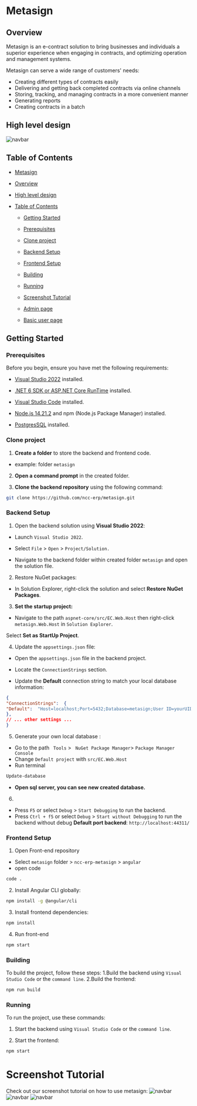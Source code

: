 
  

# Metasign
## Overview
Metasign is an e-contract solution to bring businesses and individuals a superior experience when engaging in contracts, and optimizing operation and management systems. 

Metasign can serve a wide range of customers' needs:
 - Creating different types of contracts easily
 - Delivering and getting back completed contracts via online channels
 - Storing, tracking, and managing contracts in a more convenient manner
 - Generating reports
 - Creating contracts in a batch

## High level design

![navbar](_screenshots/signServer.png)

 
## Table of Contents

- [Metasign](#metasign)


- [Overview](#overview)


- [High level design](#signServer)


- [Table of Contents](#table-of-contents)

  

    - [Getting Started](#getting-started)

  

    - [Prerequisites](#prerequisites)

  

    - [Clone project](#clone-project)

  

    - [Backend Setup](#backend-setup)

  

    - [Frontend Setup](#frontend-setup)

  

    - [Building](#building)

  

    - [Running](#running)

  

    - [Screenshot Tutorial](#screenshot-tutorial)

  

    - [Admin page](#admin-page)

  

    - [Basic user page](#basic-user-page)

  

  

## Getting Started

  

  

### Prerequisites

  

  

Before you begin, ensure you have met the following requirements:

  

  

- [Visual Studio 2022](https://visualstudio.microsoft.com/) installed.

  

- [.NET 6 SDK or ASP.NET Core RunTime](https://dotnet.microsoft.com/en-us/download/dotnet/6.0) installed.


- [Visual Studio Code](https://code.visualstudio.com/) installed.

  

- [Node.js 14.21.2](https://nodejs.org/en/blog/release/v14.21.2) and npm (Node.js Package Manager) installed.

  

-  [PostgresSQL](https://www.postgresql.org/download/) installed.

  

  

### Clone project

  

1. **Create a folder** to store the backend and frontend code.

  

- example: folder `metasign`

  

  

2. **Open a command prompt** in the created folder.

  

  

3. **Clone the backend repository** using the following command:

  

  

```bash
git clone https://github.com/ncc-erp/metasign.git
```

  

  

### Backend Setup

  

1. Open the backend solution using **Visual Studio 2022**:

  

  

- Launch `Visual Studio 2022`.

  

- Select `File` > `Open` > `Project/Solution.`

  

- Navigate to the backend folder within created folder `metasign` and open the solution file.

  

2. Restore NuGet packages:

  

  

- In Solution Explorer, right-click the solution and select **Restore NuGet Packages**.

  

3. **Set the startup project:**

  

  

- Navigate to the path `aspnet-core/src/EC.Web.Host` then right-click `metasign.Web.Host` in `Solution Explorer`.

  

Select **Set as StartUp Project**.

  

4. Update the `appsettings.json` file:


- Open the `appsettings.json` file in the backend project.


- Locate the `ConnectionStrings` section.


- Update the **Default** connection string to match your local database information:
 

```json
{
"ConnectionStrings":  {
"Default":  "Host=localhost;Port=5432;Database=metasign;User ID=yourUID;Password=yourPW;Pooling=true;"
},
// ... other settings ...
}

```
5. Generate your own local database :

- Go to the path ` Tools` > ` NuGet Package Manager`> `Package Manager Console`
- Change `Default project` with `src/EC.Web.Host`
- Run terminal
```bash
Update-database
```
- **Open sql server, you can see new created database.**
6.
- Press `F5` or select `Debug` > `Start Debugging` to run the backend.
- Press `Ctrl + f5` or select `Debug` > `Start without Debugging` to run the backend without debug
**Default port backend**: `http://localhost:44311/`
### Frontend Setup
1. Open Front-end repository
- Select `metasign` folder > `ncc-erp-metasign` > `angular`
- open code
```bash
code .
```
2. Install Angular CLI globally:
```bash
npm install -g @angular/cli
```
3. Install frontend dependencies:
```bash
npm install 
```
4. Run front-end
```bash
npm start
```
### Building
To build the project, follow these steps:
1.Build the backend using `Visual Studio Code` or the `command line`.
2.Build the frontend:

```bash
npm run build
```
### Running

To run the project, use these commands:

1. Start the backend using `Visual Studio Code` or the `command line`.

2. Start the frontend:

```bash
npm start
```
# Screenshot Tutorial

Check out our screenshot tutorial on how to use metasign:
![navbar](_screenshots/MetaSign1.png)
![navbar](_screenshots/MetaSign2.png)
![navbar](_screenshots/MetaSign3.png)